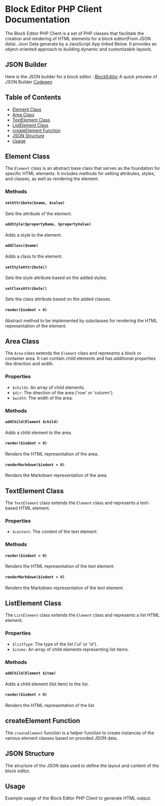 # Block Editor PHP Client Documentation

The Block Editor PHP Client is a set of PHP classes that facilitate the creation and rendering of HTML elements for a block editor(From JSON data). Json Data generate by a JavaScript App linked Below. It provides an object-oriented approach to building dynamic and customizable layouts.

## JSON Builder
Here is the JSON builder for a block editor : [BlockEditor](https://github.com/AponAhmed/BlockEditor)
A quick preview of JSON Builder [Codepen](https://codepen.io/apon22/full/abXPPyB)

## Table of Contents

- [Element Class](#element-class)
- [Area Class](#area-class)
- [TextElement Class](#textelement-class)
- [ListElement Class](#listelement-class)
- [createElement Function](#createelement-function)
- [JSON Structure](#json-structure)
- [Usage](#usage)

## Element Class

The `Element` class is an abstract base class that serves as the foundation for specific HTML elements. It includes methods for setting attributes, styles, and classes, as well as rendering the element.

### Methods

#### `setAttribute($name, $value)`

Sets the attribute of the element.

#### `addStyle($propertyName, $propertyValue)`

Adds a style to the element.

#### `addClass($name)`

Adds a class to the element.

#### `setStyleAttribute()`

Sets the style attribute based on the added styles.

#### `setClassAttribute()`

Sets the class attribute based on the added classes.

#### `render($indent = 0)`

Abstract method to be implemented by subclasses for rendering the HTML representation of the element.

## Area Class

The `Area` class extends the `Element` class and represents a block or container area. It can contain child elements and has additional properties like direction and width.

### Properties

- `$childs`: An array of child elements.
- `$dir`: The direction of the area ('row' or 'column').
- `$width`: The width of the area.

### Methods

#### `addChild(Element $child)`

Adds a child element to the area.

#### `render($indent = 0)`

Renders the HTML representation of the area.

#### `renderMarkdown($indent = 0)`

Renders the Markdown representation of the area.

## TextElement Class

The `TextElement` class extends the `Element` class and represents a text-based HTML element.

### Properties

- `$content`: The content of the text element.

### Methods

#### `render($indent = 0)`

Renders the HTML representation of the text element.

#### `renderMarkdown($indent = 0)`

Renders the Markdown representation of the text element.

## ListElement Class

The `ListElement` class extends the `Element` class and represents a list HTML element.

### Properties

- `$listType`: The type of the list ('ul' or 'ol').
- `$items`: An array of child elements representing list items.

### Methods

#### `addChild(Element $item)`

Adds a child element (list item) to the list.

#### `render($indent = 0)`

Renders the HTML representation of the list.


## createElement Function

The `createElement` function is a helper function to create instances of the various element classes based on provided JSON data.

## JSON Structure

The structure of the JSON data used to define the layout and content of the block editor.

## Usage

Example usage of the Block Editor PHP Client to generate HTML output.

